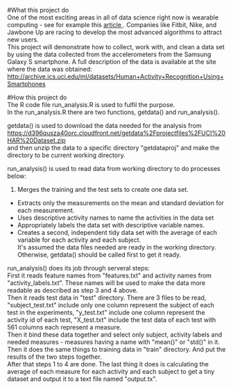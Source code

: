#What this project do  
One of the most exciting areas in all of data science right now is wearable computing - see for example this [article ](http://www.insideactivitytracking.com/data-science-activity-tracking-and-the-battle-for-the-worlds-top-sports-brand/). Companies like Fitbit, Nike, and Jawbone Up are racing to develop the most advanced algorithms to attract new users.   
This project will demonstrate how to collect, work with, and clean a data set by using the data collected from the accelerometers from the Samsung Galaxy S smartphone. A full description of the data is available at the site where the data was obtained:   
http://archive.ics.uci.edu/ml/datasets/Human+Activity+Recognition+Using+Smartphones 

#How this project do  
The R code file run_analysis.R is used to fulfil the purpose.   
In the run_analysis.R there are two functions, getdata() and run_analysis().  
  
getdata() is used to download the data needed for the analysis from https://d396qusza40orc.cloudfront.net/getdata%2Fprojectfiles%2FUCI%20HAR%20Dataset.zip  
and then unzip the data to a specific directory "getdataproj" and make the directory to be current working directory.

run_analysis() is used to read data from working directory to do processes below:  
  1. Merges the training and the test sets to create one data set.  
  - Extracts only the measurements on the mean and standard deviation for each measurement. 
  - Uses descriptive activity names to name the activities in the data set
  - Appropriately labels the data set with descriptive variable names. 
  - Creates a second, independent tidy data set with the average of each variable for each activity and each subject.   
It's assumed the data files needed are ready in the working directory. Otherwise, getdata() should be called first to get it ready.

run_analysis() does its job through serveral steps:  
First it reads feature names from "features.txt" and activity names from "activity_labels.txt". These names will be used to make the data more readable as described as step 3 and 4 above.  
Then it reads test data in "test" directory. There are 3 files to be read, "subject_test.txt" include only one column represent the subject of each test in the experiments, "y_test.txt" include one column represent the activity id of each test, "X_test.txt" include the test data of each test with 561 columns each represent a measure.  
Then it bind these data together and select only subject, activity labels and needed measures - measures having a name with "mean()" or "std()" in it.  
Then it does the same things to training data in "train" directory. And put the results of the two steps together.  
After that steps 1 to 4 are done. The last thing it does is calculating the average of each measure for each activity and each subject to get a tiny dataset and output it to a text file named "output.tx".
